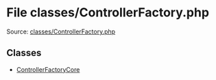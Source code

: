 File classes/ControllerFactory.php
=========

Source: [classes/ControllerFactory.php](https://github.com/PrestaShop/PrestaShop/blob/1.6.0.6/classes/ControllerFactory.php)


Classes
-------

* [ControllerFactoryCore](class.ControllerFactoryCore.md)

